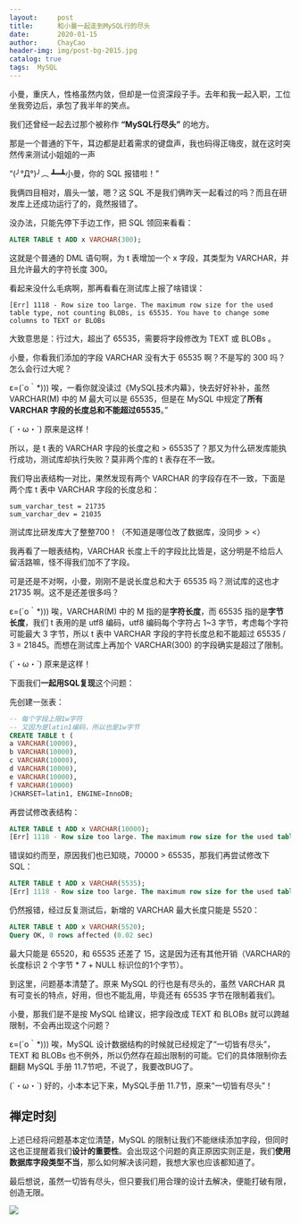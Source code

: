 ```yaml
---
layout:     post
title:      和小曼一起走到MySQL行的尽头
date:       2020-01-15
author:     ChayCao
header-img: img/post-bg-2015.jpg 
catalog: true
tags:  MySQL                            
---
```



小曼，重庆人，性格虽然内敛，但却是一位资深段子手。去年和我一起入职，工位坐我旁边后，承包了我半年的笑点。

我们还曾经一起去过那个被称作 **“MySQL行尽头”** 的地方。

那是一个普通的下午，耳边都是赶着需求的键盘声，我也码得正嗨皮，就在这时突然传来测试小姐姐的一声

“(╯°Д°)╯︵ ┻━┻小曼，你的 SQL 报错啦！”

我俩四目相对，眉头一皱，嗯？这 SQL 不是我们俩昨天一起看过的吗？而且在研发库上还成功运行了的，竟然报错了。

没办法，只能先停下手边工作，把 SQL 领回来看看：

```sql
ALTER TABLE t ADD x VARCHAR(300);
```

这就是个普通的 DML 语句啊，为 t 表增加一个 x 字段，其类型为 VARCHAR，并且允许最大的字符长度 300。

看起来没什么毛病啊，那再看看在测试库上报了啥错误：
```
[Err] 1118 - Row size too large. The maximum row size for the used table type, not counting BLOBs, is 65535. You have to change some columns to TEXT or BLOBs
```

大致意思是：行过大，超出了 65535，需要将字段修改为 TEXT 或 BLOBs 。

小曼，你看我们添加的字段 VARCHAR 没有大于 65535 啊？不是写的 300 吗？怎么会行过大呢？

ε=(´ο｀*))) 唉，一看你就没读过《MySQL技术内幕》，快去好好补补，虽然 VARCHAR(M) 中的 M 最大可以是 65535，但是在 MySQL 中规定了**所有 VARCHAR 字段的长度总和不能超过65535**。”

(´・ω・`) 原来是这样！

所以，是 t 表的 VARCHAR 字段的长度之和 > 65535了？那又为什么研发库能执行成功，测试库却执行失败？莫非两个库的 t 表存在不一致。

我们导出表结构一对比，果然发现有两个 VARCHAR 的字段存在不一致，下面是两个库 t 表中 VARCHAR 字段的长度总和：

```
sum_varchar_test = 21735
sum_varchar_dev = 21035
```

测试库比研发库大了整整700！（不知道是哪位改了数据库，没同步 > <）

我再看了一眼表结构，VARCHAR 长度上千的字段比比皆是，这分明是不给后人留活路嘛，怪不得我们加不了字段。

可是还是不对啊，小曼，刚刚不是说长度总和大于 65535 吗？测试库的这也才 21735 啊。这不是还差很多吗？

ε=(´ο｀*))) 唉，VARCHAR(M) 中的 M 指的是**字符长度**，而 65535 指的是**字节长度**，我们 t 表用的是 utf8 编码，utf8 编码每个字符占 1~3 字节，考虑每个字符可能最大 3 字节，所以 t 表中 VARCHAR 字段的字符长度总和不能超过 65535 / 3 = 21845。而想在测试库上再加个 VARCHAR(300) 的字段确实是超过了限制。

(´・ω・`) 原来是这样！

下面我们**一起用SQL复现**这个问题：

先创建一张表：

```sql
-- 每个字段上限1w字符
-- 又因为是latin1编码，所以也是1w字节
CREATE TABLE t (
a VARCHAR(10000),
b VARCHAR(10000),
c VARCHAR(10000),
d VARCHAR(10000),
e VARCHAR(10000),
f VARCHAR(10000)
)CHARSET=latin1, ENGINE=InnoDB;
```

再尝试修改表结构：

```sql
ALTER TABLE t ADD x VARCHAR(10000);
[Err] 1118 - Row size too large. The maximum row size for the used table type, not counting BLOBs, is 65535. You have to change some columns to TEXT or BLOBs
```

错误如约而至，原因我们也已知晓，70000 > 65535，那我们再尝试修改下 SQL：

```sql
ALTER TABLE t ADD x VARCHAR(5535);
[Err] 1118 - Row size too large. The maximum row size for the used table type, not counting BLOBs, is 65535. You have to change some columns to TEXT or BLOBs
```

仍然报错，经过反复测试后，新增的 VARCHAR 最大长度只能是 5520：

```sql
ALTER TABLE t ADD x VARCHAR(5520);
Query OK, 0 rows affected (0.02 sec)
```

最大只能是 65520，和 65535 还差了 15，这是因为还有其他开销（VARCHAR的长度标识 2 个字节 * 7 + NULL 标识位的1个字节）。

到这里，问题基本清楚了。原来 MySQL 的行也是有尽头的，虽然 VARCHAR 具有可变长的特点，好用，但也不能乱用，毕竟还有 65535 字节在限制着我们。

小曼，那我们是不是按 MySQL 给建议，把字段改成 TEXT 和 BLOBs 就可以跨越限制，不会再出现这个问题？

ε=(´ο｀*))) 唉，MySQL 设计数据结构的时候就已经规定了“一切皆有尽头”，TEXT 和 BLOBs 也不例外，所以仍然存在超出限制的可能。它们的具体限制你去翻翻 MySQL 手册 11.7节吧，不说了，我要改BUG了。

(´・ω・`) 好的，小本本记下来，MySQL手册 11.7节，原来“一切皆有尽头”！

## 禅定时刻

上述已经将问题基本定位清楚，MySQL 的限制让我们不能继续添加字段，但同时这也正提醒着我们**设计的重要性**。会出现这个问题的真正原因实则正是，我们**使用数据库字段类型不当**，那么如何解决该问题，我想大家也应该都知道了。

最后想说，虽然一切皆有尽头，但只要我们用合理的设计去解决，便能打破有限，创造无限。

![](http://i2.tiimg.com/717558/a410997819862ca9.png)